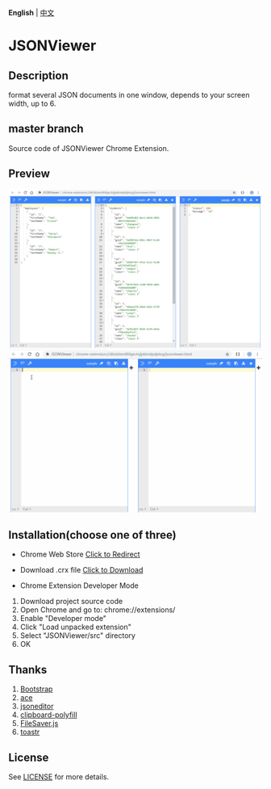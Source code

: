 **English** | [中文](README.zh-cn.md)

# JSONViewer

## Description
format several JSON documents in one window, depends to your screen width, up to 6.

## master branch
Source code of JSONViewer Chrome Extension.

## Preview
![Preview](/pic/jsonviewer.png)
![Preview](/pic/jsonviewer.gif)

## Installation(choose one of three)
* Chrome Web Store [Click to Redirect](https://chrome.google.com/webstore/detail/jsonviewer/khbdpaabobknhhlpglenglkkhdmkfnca)

* Download .crx file [Click to Download](/crx/JSONViewer.crx)

* Chrome Extension Developer Mode
1. Download project source code
2. Open Chrome and go to: chrome://extensions/
3. Enable "Developer mode"
4. Click "Load unpacked extension"
5. Select "JSONViewer/src" directory
6. OK

## Thanks
1. [Bootstrap](https://github.com/twbs/bootstrap)
2. [ace](https://github.com/ajaxorg/ace)
3. [jsoneditor](https://github.com/josdejong/jsoneditor)
4. [clipboard-polyfill](https://github.com/lgarron/clipboard-polyfill)
5. [FileSaver.js](https://github.com/eligrey/FileSaver.js)
6. [toastr](https://github.com/CodeSeven/toastr)

## License
See [LICENSE](LICENSE) for more details.
